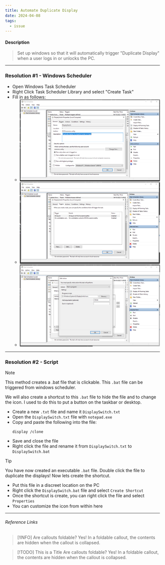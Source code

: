 ```yaml
---
title: Automate Duplicate Display
date: 2024-04-08
tags:
  - issue
---
```

#### Description
>
> Set up windows so that it will automatically trigger "Duplicate Display" when a user logs in or unlocks the PC.
> 

---

### Resolution #1 - Windows Scheduler

- Open Windows Task Scheduler
- Right Click Task Scheduler Library and select "Create Task"
- Fill in as follows:
	- ![](../../Archive/Attachments/windows-scheduler-pic1.png)
	- ![](../../Archive/Attachments/windows-scheduler-pic2.png)
	- ![](../../Archive/Attachments/windows-scheduler-pic3.png)
---

### Resolution #2 - Script
>[!NOTE]
>  This method creates a .bat file that is clickable.  This `.bat` file can be triggered from windows scheduler.
>  
>  We will also create a shortcut to this `.bat` file to hide the file and to change the icon. I used to do this to put a button on the taskbar or desktop.

- Create a new `.txt` file and name it `DisplaySwitch.txt`
- Open the `DisplaySwitch.txt` file with `notepad.exe`
- Copy and paste the following into the file:
	```
	display /clone
	```
- Save and close the file
- Right click the file and rename it from `DisplaySwitch.txt` to `DisplaySwitch.bat`

>[!TIP] 
> You have now created an executable `.bat` file. Double click the file to duplicate the displays! Now lets create the shortcut.
- Put this file in a discreet location on the PC
- Right click the `DisplaySwitch.bat` file and select `Create Shortcut`
- Once the shortcut is create, you can right click the file and select `Properties`
- You can customize the icon from within here

---
###### Reference Links
[1]: https://www.windowscentral.com/how-create-and-run-batch-file-windows-10
[2]: https://superuser.com/questions/394601/change-display-arrangement-via-batch-command-line-on-windows-7
[3]: https://www.sevenforums.com/tutorials/37625-display-switch-shortcut-create.html
[4]: https://sid-500.com/2019/02/12/windows-10-changing-the-default-projector-settings-with-displayswitch-exe-duplicate-extend/

> [!INFO] 
> Are callouts foldable? Yes! In a foldable callout, the contents are hidden when the callout is collapsed.

> [!TODO] This is a Title
> Are callouts foldable? Yes! In a foldable callout, the contents are hidden when the callout is collapsed.